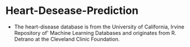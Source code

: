 # Heart-Desease-Prediction
* The heart-disease database is from the University of
California, Irvine Repository of' Machine Learning Databases
and originates from R. Detrano at the Cleveland Clinic
Foundation.
